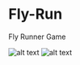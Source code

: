 # Fly-Run
Fly Runner Game 

![alt text](https://i.hizliresim.com/3wytp2u.png) ![alt text](https://i.hizliresim.com/2rmrfuf.png)
